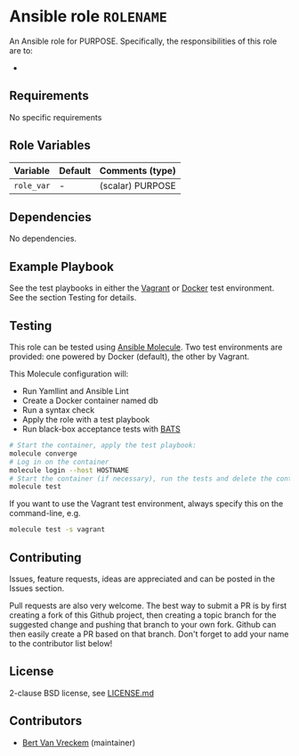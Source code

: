 # Ansible role `ROLENAME`

An Ansible role for PURPOSE. Specifically, the responsibilities of this role are to:

-

## Requirements

No specific requirements

## Role Variables


| Variable   | Default | Comments (type)  |
| :---       | :---    | :---             |
| `role_var` | -       | (scalar) PURPOSE |

## Dependencies

No dependencies.

## Example Playbook

See the test playbooks in either the [Vagrant](https://github.com/bertvv/ansible-role-ROLENAME/blob/vagrant-tests/test.yml) or [Docker](https://github.com/bertvv/ansible-role-ROLENAME/blob/docker-tests/test.yml) test environment. See the section Testing for details.

## Testing

This role can be tested using [Ansible Molecule](https://github.com/ansible-community/molecule). Two test environments are provided: one powered by Docker (default), the other by Vagrant.

This Molecule configuration will:

- Run Yamllint and Ansible Lint
- Create a Docker container named db
- Run a syntax check
- Apply the role with a test playbook
- Run black-box acceptance tests with [BATS](https://github.com/sstephenson/bats)

```bash
# Start the container, apply the test playbook:
molecule converge
# Log in on the container
molecule login --host HOSTNAME
# Start the container (if necessary), run the tests and delete the container
molecule test
```

If you want to use the Vagrant test environment, always specify this on the command-line, e.g.

```bash
molecule test -s vagrant
```

## Contributing

Issues, feature requests, ideas are appreciated and can be posted in the Issues section.

Pull requests are also very welcome. The best way to submit a PR is by first creating a fork of this Github project, then creating a topic branch for the suggested change and pushing that branch to your own fork. Github can then easily create a PR based on that branch. Don't forget to add your name to the contributor list below!

## License

2-clause BSD license, see [LICENSE.md](LICENSE.md)

## Contributors

- [Bert Van Vreckem](https://github.com/bertvv/) (maintainer)

